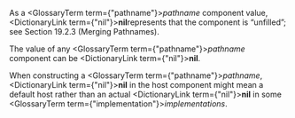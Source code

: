  



As a <GlossaryTerm  term={"pathname"}><i>pathname</i></GlossaryTerm> component value, <DictionaryLink  term={"nil"}><b>nil</b></DictionaryLink>represents that the component is “unfilled”; see Section 19.2.3 (Merging Pathnames). 



The value of any <GlossaryTerm  term={"pathname"}><i>pathname</i></GlossaryTerm> component can be <DictionaryLink  term={"nil"}><b>nil</b></DictionaryLink>. 



When constructing a <GlossaryTerm  term={"pathname"}><i>pathname</i></GlossaryTerm>, <DictionaryLink  term={"nil"}><b>nil</b></DictionaryLink> in the host component might mean a default host rather than an actual <DictionaryLink  term={"nil"}><b>nil</b></DictionaryLink> in some <GlossaryTerm  term={"implementation"}><i>implementations</i></GlossaryTerm>. 



